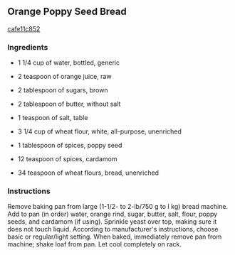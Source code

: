 ## Orange Poppy Seed Bread

[cafe11c852](http://www.food.com/recipe/orange-poppy-seed-bread-277043)

### Ingredients

 - 1 1/4 cup of water, bottled, generic

 - 2 teaspoon of orange juice, raw

 - 2 tablespoon of sugars, brown

 - 2 tablespoon of butter, without salt

 - 1 teaspoon of salt, table

 - 3 1/4 cup of wheat flour, white, all-purpose, unenriched

 - 1 tablespoon of spices, poppy seed

 - 12 teaspoon of spices, cardamom

 - 34 teaspoon of wheat flours, bread, unenriched

### Instructions

Remove baking pan from large (1-1/2- to 2-lb/750 g to I kg) bread machine. Add to pan (in order) water, orange rind, sugar, butter, salt, flour, poppy seeds, and cardamom (if using). Sprinkle yeast over top, making sure it does not touch liquid. According to manufacturer's instructions, choose basic or regular/light setting. When baked, immediately remove pan from machine; shake loaf from pan. Let cool completely on rack.